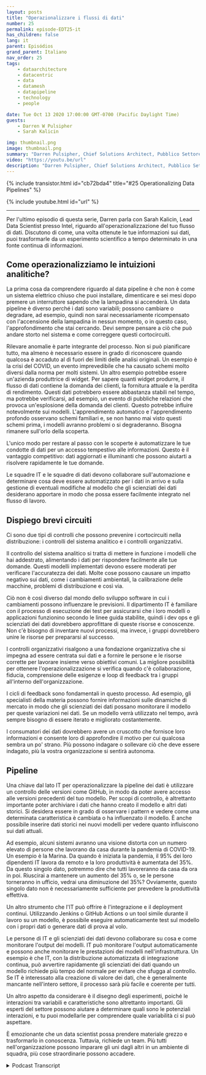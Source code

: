 ```yaml
---
layout: posts
title: "Operazionalizzare i flussi di dati"
number: 25
permalink: episode-EDT25-it
has_children: false
lang: it
parent: Episódios
grand_parent: Italiano
nav_order: 25
tags:
    - dataarchitecture
    - datacentric
    - data
    - datamesh
    - datapipeline
    - technology
    - people

date: Tue Oct 13 2020 17:00:00 GMT-0700 (Pacific Daylight Time)
guests:
    - Darren W Pulsipher
    - Sarah Kalicin

img: thumbnail.png
image: thumbnail.png
summary: "Darren Pulsipher, Chief Solutions Architect, Pubblico Settore, Intel, parla con Sarah Kalicin, Lead Data Scientist, Intel, sulla operazionalizzazione del data pipeline dell'organizzazione. È necessario un lavoro di squadra per modellare, monitorare e produrre una continua fonte di informazioni preziose. Questo è l'episodio finale della serie Kick-starting your Organizational Transformation to Become Data-Centric."
video: "https://youtu.be/url"
description: "Darren Pulsipher, Chief Solutions Architect, Pubblico Settore, Intel, parla con Sarah Kalicin, Lead Data Scientist, Intel, sulla operazionalizzazione del data pipeline dell'organizzazione. È necessario un lavoro di squadra per modellare, monitorare e produrre una continua fonte di informazioni preziose. Questo è l'episodio finale della serie Kick-starting your Organizational Transformation to Become Data-Centric."
---
```


<div>
{% include transistor.html id="cb72bda4" title="#25 Operationalizing Data Pipelines" %}

{% include youtube.html id="url" %}
</div>

---

Per l'ultimo episodio di questa serie, Darren parla con Sarah Kalicin, Lead Data Scientist presso Intel, riguardo all'operazionalizzazione del tuo flusso di dati. Discutono di come, una volta ottenute le tue informazioni sui dati, puoi trasformarle da un esperimento scientifico a tempo determinato in una fonte continua di informazioni.

## Come operazionalizziamo le intuizioni analitiche?

La prima cosa da comprendere riguardo al data pipeline è che non è come un sistema elettrico chiuso che puoi installare, dimenticare e sei mesi dopo premere un interruttore sapendo che la lampadina si accenderà. Un data pipeline è diverso perché i dati sono variabili; possono cambiare o degradare, ad esempio, quindi non sarai necessariamente ricompensato con l'accensione della lampadina in nessun momento, o in questo caso, l'approfondimento che stai cercando. Devi sempre pensare a ciò che può andare storto nel sistema e come correggere questi cortocircuiti.

Rilevare anomalie è parte integrante del processo. Non si può pianificare tutto, ma almeno è necessario essere in grado di riconoscere quando qualcosa è accaduto al di fuori dei limiti delle analisi originali. Un esempio è la crisi del COVID, un evento imprevedibile che ha causato schemi molto diversi dalla norma per molti sistemi. Un altro esempio potrebbe essere un'azienda produttrice di widget. Per sapere quanti widget produrre, il flusso di dati contiene la domanda dei clienti, la fornitura attuale e la perdita di rendimento. Questi dati potrebbero essere abbastanza stabili nel tempo, ma potrebbe verificarsi, ad esempio, un evento di pubbliche relazioni che provoca un'esplosione della domanda dei clienti. Questo potrebbe influire notevolmente sui modelli. L'apprendimento automatico e l'apprendimento profondo osservano schemi familiari e, se non hanno mai visto questi schemi prima, i modelli avranno problemi o si degraderanno. Bisogna rimanere sull'orlo della scoperta.

L'unico modo per restare al passo con le scoperte è automatizzare le tue condotte di dati per un accesso tempestivo alle informazioni. Questo è il vantaggio competitivo: dati aggiornati e illuminanti che possono aiutarti a risolvere rapidamente le tue domande.

Le squadre IT e le squadre di dati devono collaborare sull'automazione e determinare cosa deve essere automatizzato per i dati in arrivo e sulla gestione di eventuali modifiche al modello che gli scienziati dei dati desiderano apportare in modo che possa essere facilmente integrato nel flusso di lavoro.

## Dispiego brevi circuiti

Ci sono due tipi di controlli che possono prevenire i cortocircuiti nella distribuzione: i controlli del sistema analitico e i controlli organizzativi.

Il controllo del sistema analitico si tratta di mettere in funzione i modelli che hai addestrato, alimentando i dati per rispondere facilmente alle tue domande. Questi modelli implementati devono essere moderati per verificare l'accuratezza dei dati. Molte cose possono causare un impatto negativo sui dati, come i cambiamenti ambientali, la calibrazione delle macchine, problemi di distribuzione e così via.

Ciò non è così diverso dal mondo dello sviluppo software in cui i cambiamenti possono influenzare le previsioni. Il dipartimento IT è familiare con il processo di esecuzione dei test per assicurarsi che i loro modelli o applicazioni funzionino secondo le linee guida stabilite, quindi i dev ops e gli scienziati dei dati dovrebbero approfittare di queste risorse e conoscenze. Non c'è bisogno di inventare nuovi processi, ma invece, i gruppi dovrebbero unire le risorse per prepararsi al successo.

I controlli organizzativi risalgono a una fondazione organizzativa che si impegna ad essere centrata sui dati e a fornire le persone e le risorse corrette per lavorare insieme verso obiettivi comuni. La migliore possibilità per ottenere l'operazionalizzazione si verifica quando c'è collaborazione, fiducia, comprensione delle esigenze e loop di feedback tra i gruppi all'interno dell'organizzazione.

I cicli di feedback sono fondamentali in questo processo. Ad esempio, gli specialisti della materia possono fornire informazioni sulle dinamiche di mercato in modo che gli scienziati dei dati possano monitorare il modello per queste variazioni nei dati. Se un modello verrà utilizzato nel tempo, avrà sempre bisogno di essere iterato e migliorato costantemente.

I consumatori dei dati dovrebbero avere un cruscotto che fornisce loro informazioni e consente loro di approfondire il motivo per cui qualcosa sembra un po' strano. Più possono indagare o sollevare ciò che deve essere indagato, più la vostra organizzazione si sentirà autonoma.

## Pipeline

Una chiave dal lato IT per operazionalizzare la pipeline dei dati è utilizzare un controllo delle versioni come GitHub, in modo da poter avere accesso alle versioni precedenti del tuo modello. Per scopi di controllo, è altrettanto importante poter archiviare i dati che hanno creato il modello e altri dati storici. Si desidera essere in grado di osservare i pattern e vedere come una determinata caratteristica è cambiata o ha influenzato il modello. È anche possibile inserire dati storici nei nuovi modelli per vedere quanto influiscono sui dati attuali.

Ad esempio, alcuni sistemi avranno una visione distorta con un numero elevato di persone che lavorano da casa durante la pandemia di COVID-19. Un esempio è la Marina. Da quando è iniziata la pandemia, il 95% dei loro dipendenti IT lavora da remoto e la loro produttività è aumentata del 35%. Da questo singolo dato, potremmo dire che tutti lavoreranno da casa da ora in poi. Riuscirai a mantenere un aumento del 35% o, se le persone torneranno in ufficio, vedrai una diminuzione del 35%? Ovviamente, questo singolo dato non è necessariamente sufficiente per prevedere la produttività effettiva.

Un altro strumento che l'IT può offrire è l'integrazione e il deployment continui. Utilizzando Jenkins o GitHub Actions o un tool simile durante il lavoro su un modello, è possibile eseguire automaticamente test sul modello con i propri dati o generare dati di prova al volo.

Le persone di IT e gli scienziati dei dati devono collaborare su cosa e come monitorare l'output dei modelli. IT può monitorare l'output automaticamente e possono anche monitorare le prestazioni dei modelli nell'infrastruttura. Un esempio è che IT, con la distribuzione automatizzata di integrazione continua, può avvertire rapidamente gli scienziati dei dati quando un modello richiede più tempo del normale per evitare che sfugga al controllo. Se IT è interessato alla creazione di valore dei dati, che è generalmente mancante nell'intero settore, il processo sarà più facile e coerente per tutti.

Un altro aspetto da considerare è il disegno degli esperimenti, poiché le interazioni tra variabili e caratteristiche sono altrettanto importanti. Gli esperti del settore possono aiutare a determinare quali sono le potenziali interazioni, e tu puoi modellarle per comprendere quale variabilità ci si può aspettare.

È emozionante che un data scientist possa prendere materiale grezzo e trasformarlo in conoscenza. Tuttavia, richiede un team. Più tutti nell'organizzazione possono imparare gli uni dagli altri in un ambiente di squadra, più cose straordinarie possono accadere.



<details>
<summary> Podcast Transcript </summary>

<p></p>

</details>
